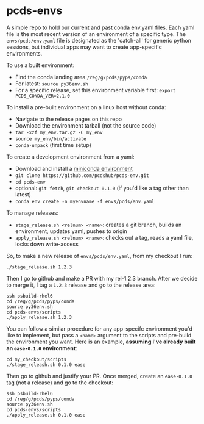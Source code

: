 # pcds-envs

A simple repo to hold our current and past conda env.yaml files. Each yaml file is the most recent version of an environment of a specific type. The `envs/pcds/env.yaml` file is designated as the 'catch-all' for generic python sessions, but individual apps may want to create app-specific environments.

To use a built environment:
- Find the conda landing area `/reg/g/pcds/pyps/conda`
- For latest: `source py36env.sh`
- For a specific release, set this environment variable first: `export PCDS_CONDA_VER=2.1.0`

To install a pre-built environment on a linux host without conda:
- Navigate to the release pages on this repo
- Download the environment tarball (not the source code)
- `tar -xzf my_env.tar.gz -C my_env`
- `source my_env/bin/activate`
- `conda-unpack` (first time setup)

To create a development environment from a yaml:
- Download and install a [miniconda environment](https://conda.io/miniconda.html)
- `git clone https://github.com/pcdshub/pcds-env.git`
- `cd pcds-env`
- optional: `git fetch`, `git checkout 0.1.0` (if you'd like a tag other than latest)
- `conda env create -n myenvname -f envs/pcds/env.yaml`

To manage releases:
- `stage_release.sh <relnum> <name>`: creates a git branch, builds an environment, updates yaml, pushes to origin
- `apply_release.sh <relnum> <name>`: checks out a tag, reads a yaml file, locks down write-access

So, to make a new release of `envs/pcds/env.yaml`, from my checkout I run:
```
./stage_release.sh 1.2.3
```
Then I go to github and make a PR with my rel-1.2.3 branch.
After we decide to merge it, I tag a `1.2.3` release and go to the release area:
```
ssh psbuild-rhel6
cd /reg/g/pcds/pyps/conda
source py36env.sh
cd pcds-envs/scripts
./apply_release.sh 1.2.3
```
You can follow a similar procedure for any app-specifc environment you'd like to implement, but pass a `<name>` argument to the scripts and pre-build the environment you want. Here is an example, **assuming I've already built an ``ease-0.1.0`` environment**:
```
cd my_checkout/scripts
./stage_releash.sh 0.1.0 ease
```
Then go to github and justify your PR. Once merged, create an `ease-0.1.0` tag (not a release) and go to the checkout:
```
ssh psbuild-rhel6
cd /reg/g/pcds/pyps/conda
source py36env.sh
cd pcds-envs/scripts
./apply_release.sh 0.1.0 ease
```
